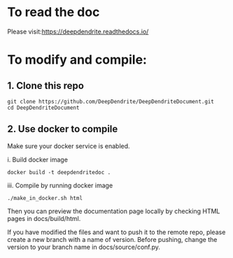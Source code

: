 # To read the doc

Please visit:https://deepdendrite.readthedocs.io/

# To modify and compile:

## 1. Clone this repo

```
git clone https://github.com/DeepDendrite/DeepDendriteDocument.git
cd DeepDendriteDocument
```

## 2. Use docker to compile

Make sure your docker service is enabled.

i. Build docker image

```
docker build -t deepdendritedoc .
```

iii. Compile by running docker image

```
./make_in_docker.sh html
```

Then you can preview the documentation page locally by checking HTML pages in docs/build/html.

If you have modified the files and want to push it to the remote repo, please create a new branch with a name of version. Before pushing, change the version to your branch name in docs/source/conf.py.
